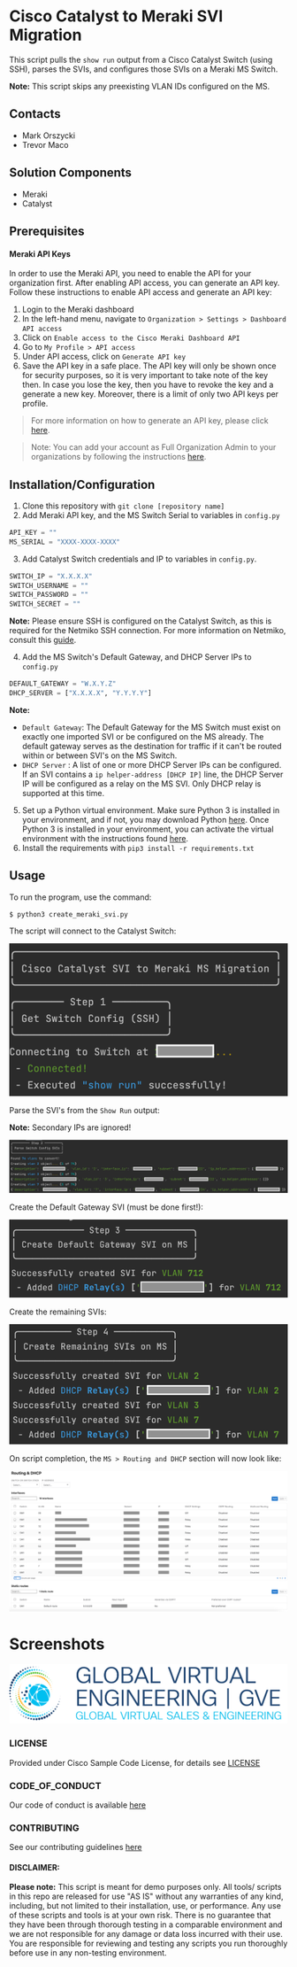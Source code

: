 # Cisco Catalyst to Meraki SVI Migration

This script pulls the `show run` output from a Cisco Catalyst Switch (using SSH), parses the SVIs, and configures those SVIs on a Meraki MS Switch.

**Note:**
This script skips any preexisting VLAN IDs configured on the MS.

## Contacts
* Mark Orszycki
* Trevor Maco

## Solution Components
* Meraki
* Catalyst

## Prerequisites
#### Meraki API Keys
In order to use the Meraki API, you need to enable the API for your organization first. After enabling API access, you can generate an API key. Follow these instructions to enable API access and generate an API key:
1. Login to the Meraki dashboard
2. In the left-hand menu, navigate to `Organization > Settings > Dashboard API access`
3. Click on `Enable access to the Cisco Meraki Dashboard API`
4. Go to `My Profile > API access`
5. Under API access, click on `Generate API key`
6. Save the API key in a safe place. The API key will only be shown once for security purposes, so it is very important to take note of the key then. In case you lose the key, then you have to revoke the key and a generate a new key. Moreover, there is a limit of only two API keys per profile.

> For more information on how to generate an API key, please click [here](https://developer.cisco.com/meraki/api-v1/#!authorization/authorization). 

> Note: You can add your account as Full Organization Admin to your organizations by following the instructions [here](https://documentation.meraki.com/General_Administration/Managing_Dashboard_Access/Managing_Dashboard_Administrators_and_Permissions).

## Installation/Configuration
1. Clone this repository with `git clone [repository name]`
2. Add Meraki API key, and the MS Switch Serial to variables in `config.py`
```python
API_KEY = ""
MS_SERIAL = "XXXX-XXXX-XXXX"
```
3. Add Catalyst Switch credentials and IP to variables in `config.py`. 
```python
SWITCH_IP = "X.X.X.X"
SWITCH_USERNAME = ""
SWITCH_PASSWORD = ""
SWITCH_SECRET = ""
```
**Note:** Please ensure SSH is configured on the Catalyst Switch, as this is required for the Netmiko SSH connection. For more information on Netmiko, consult this [guide](https://pyneng.readthedocs.io/en/latest/book/18_ssh_telnet/netmiko.html). 

4. Add the MS Switch's Default Gateway, and DHCP Server IPs to `config.py`
```python
DEFAULT_GATEWAY = "W.X.Y.Z"
DHCP_SERVER = ["X.X.X.X", "Y.Y.Y.Y"]
```

**Note:** 
* `Default Gateway`: The Default Gateway for the MS Switch must exist on exactly one imported SVI or be configured on the MS already. The default gateway serves as the destination for traffic if it can't be routed within or between SVI's on the MS Switch.
* `DHCP Server` : A list of one or more DHCP Server IPs can be configured. If an SVI contains a `ip helper-address [DHCP IP]` line, the DHCP Server IP will be configured as a relay on the MS SVI. Only DHCP relay is supported at this time.

5. Set up a Python virtual environment. Make sure Python 3 is installed in your environment, and if not, you may download Python [here](https://www.python.org/downloads/). Once Python 3 is installed in your environment, you can activate the virtual environment with the instructions found [here](https://docs.python.org/3/tutorial/venv.html).
6. Install the requirements with `pip3 install -r requirements.txt`

## Usage
To run the program, use the command:
```
$ python3 create_meraki_svi.py
```

The script will connect to the Catalyst Switch:

![](IMAGES/show_run.png)

Parse the SVI's from the `Show Run` output:

**Note:** Secondary IPs are ignored!

![](IMAGES/parse_svi.png)

Create the Default Gateway SVI (must be done first!):

![](IMAGES/default_gateway.png)

Create the remaining SVIs:

![](IMAGES/create_svi.png)

On script completion, the `MS > Routing and DHCP` section will now look like:

![](IMAGES/dashboard_after.png)

# Screenshots

![/IMAGES/0image.png](/IMAGES/0image.png)

### LICENSE

Provided under Cisco Sample Code License, for details see [LICENSE](LICENSE.md)

### CODE_OF_CONDUCT

Our code of conduct is available [here](CODE_OF_CONDUCT.md)

### CONTRIBUTING

See our contributing guidelines [here](CONTRIBUTING.md)

#### DISCLAIMER:
<b>Please note:</b> This script is meant for demo purposes only. All tools/ scripts in this repo are released for use "AS IS" without any warranties of any kind, including, but not limited to their installation, use, or performance. Any use of these scripts and tools is at your own risk. There is no guarantee that they have been through thorough testing in a comparable environment and we are not responsible for any damage or data loss incurred with their use.
You are responsible for reviewing and testing any scripts you run thoroughly before use in any non-testing environment.